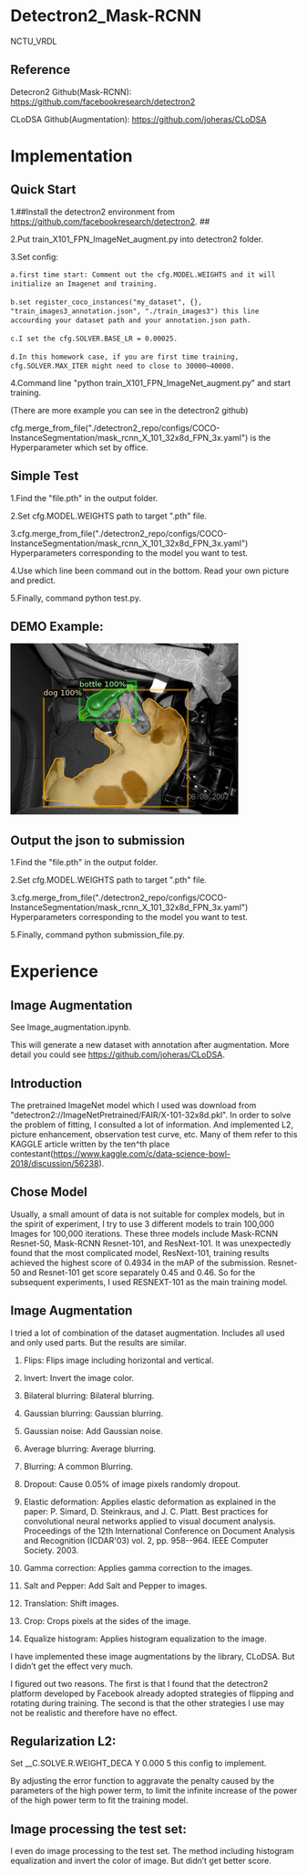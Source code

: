 # Detectron2_Mask-RCNN
NCTU_VRDL

## Reference
Detecron2 Github(Mask-RCNN): https://github.com/facebookresearch/detectron2

CLoDSA Github(Augmentation): https://github.com/joheras/CLoDSA

# Implementation
## Quick Start
1.##Install the detectron2 environment from https://github.com/facebookresearch/detectron2. ##

2.Put train_X101_FPN_ImageNet_augment.py into detectron2 folder.

3.Set config:

    a.first time start: Comment out the cfg.MODEL.WEIGHTS and it will initialize an Imagenet and training.
  
    b.set register_coco_instances("my_dataset", {}, "train_images3_annotation.json", "./train_images3") this line accourding your dataset path and your annotation.json path.
  
    c.I set the cfg.SOLVER.BASE_LR = 0.00025.
  
    d.In this homework case, if you are first time training, cfg.SOLVER.MAX_ITER might need to close to 30000~40000.
  
4.Command line "python train_X101_FPN_ImageNet_augment.py" and start training.

(There are more example you can see in the detectron2 github)

cfg.merge_from_file("./detectron2_repo/configs/COCO-InstanceSegmentation/mask_rcnn_X_101_32x8d_FPN_3x.yaml") is the Hyperparameter which set by office.

## Simple Test
1.Find the "file.pth" in the output folder.

2.Set cfg.MODEL.WEIGHTS path to target ".pth" file.

3.cfg.merge_from_file("./detectron2_repo/configs/COCO-InstanceSegmentation/mask_rcnn_X_101_32x8d_FPN_3x.yaml") Hyperparameters corresponding to the model you want to test.

4.Use which line been command out in the bottom. Read your own picture and predict.

5.Finally, command python test.py.

## DEMO Example:
![image](https://github.com/vbnmzxc9513/Detectron2_Mask-RCNN/blob/master/11.jpg)

## Output the json to submission
1.Find the "file.pth" in the output folder.

2.Set cfg.MODEL.WEIGHTS path to target ".pth" file.

3.cfg.merge_from_file("./detectron2_repo/configs/COCO-InstanceSegmentation/mask_rcnn_X_101_32x8d_FPN_3x.yaml") Hyperparameters corresponding to the model you want to test.

5.Finally, command python submission_file.py.


# Experience
## Image Augmentation

See Image_augmentation.ipynb. 

This will generate a new dataset with annotation after augmentation. More detail you could see https://github.com/joheras/CLoDSA.



## Introduction

  The pretrained ImageNet model which I used was download from "detectron2://ImageNetPretrained/FAIR/X-101-32x8d.pkl".
In order to solve the problem of fitting, I consulted a lot of information. And implemented L2, picture enhancement, observation test curve, etc. Many of them refer to this KAGGLE article written by the ten^th place contestant(https://www.kaggle.com/c/data-science-bowl-2018/discussion/56238).


## Chose Model

  Usually, a small amount of data is not suitable for complex models, but in the spirit of experiment, I try to use 3 different models to train 100,000 Images for 100,000 iterations. These three models include Mask-RCNN Resnet-50, Mask-RCNN Resnet-101, and ResNext-101.
It was unexpectedly found that the most complicated model, ResNext-101, training results achieved the highest score of 0.4934 in the mAP of the submission. Resnet-50 and Resnet-101 get score separately 0.45 and 0.46. So for the subsequent experiments, I used RESNEXT-101 as the main training model.

## Image Augmentation
I tried a lot of combination of the dataset augmentation. Includes all used and only used parts. But the results are similar. 

1. Flips: Flips image including horizontal and vertical.

2. Invert: Invert the image color. 

3. Bilateral blurring: Bilateral blurring. 

4. Gaussian blurring: Gaussian blurring. 

5. Gaussian noise: Add Gaussian noise. 

6. Average blurring: Average blurring. 

7. Blurring: A common Blurring. 

8. Dropout: Cause 0.05% of image pixels randomly dropout. 

9. Elastic deformation: Applies elastic deformation as explained in the paper: P. Simard, D. Steinkraus, and J. C. Platt. Best practices for convolutional neural networks applied to visual document analysis. Proceedings of the 12th International Conference on Document Analysis and Recognition (ICDAR'03) vol. 2, pp. 958--964. IEEE Computer Society. 2003. 

10. Gamma correction: Applies gamma correction to the images. 

11. Salt and Pepper: Add Salt and Pepper to images. 

12. Translation: Shift images.

13. Crop: Crops pixels at the sides of the image. 

14. Equalize histogram: Applies histogram equalization to the image.

I have implemented these image augmentations by the library, CLoDSA. But I didn’t get the effect very much. 

I figured out two reasons. The first is that I found that the detectron2 platform developed by Facebook already adopted strategies of flipping and rotating during training. The second is that the other strategies I use may not be realistic and therefore have no effect.

## Regularization L2:

Set __C.SOLVE.R.WEIGHT_DECA Y 0.000 5 this config to implement.

By adjusting the error function to aggravate the penalty caused by the parameters of the high power term, to limit the infinite increase of the power of the high power term to fit the training model.

## Image processing the test set:
I even do image processing to the test set. The method including histogram equalization and invert the color of image. But didn’t get better score.


